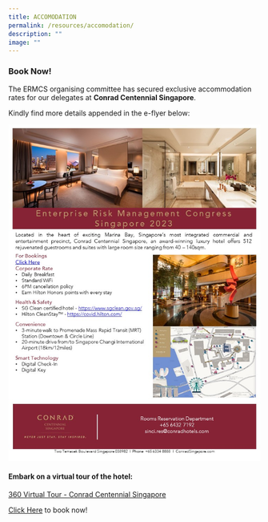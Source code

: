 ```yaml
---
title: ACCOMODATION
permalink: /resources/accomodation/
description: ""
image: ""
---
```

### Book Now!

The ERMCS organising committee has secured exclusive accommodation rates for our delegates at **Conrad Centennial Singapore**. 

Kindly find more details appended in the e-flyer below:

![](/images/ERMCS-Conrad-Accomodations-e-Flyer.jpg)

#### Embark on a virtual tour of the hotel: 

[360 Virtual Tour - Conrad Centennial Singapore](https://chrisogrady-visual-narrative.s3.amazonaws.com/conrad-v3/virtual-tour.html)

[Click Here](https://secure3.hilton.com/en_US/ch/reservation/book.htm?ctyhocn=SINCICI&corporateCode=2735372&from=lnrlink) to book now!